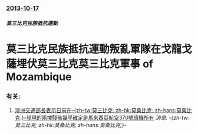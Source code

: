 ### [2013-10-17](/news/2013/10/17/index.md)

##### 莫三比克民族抵抗運動
#  莫三比克民族抵抗運動叛亂軍隊在戈龍戈薩埋伏莫三比克莫三比克軍事 of Mozambique




### 有关:

1. [澳洲交通部長表示日前在-{zh-tw:莫三比克; zh-hk:莫桑比克; zh-hans:莫桑比克;}-發現的兩塊殘骸幾乎確定是馬來西亞航空370號班機所有](/zh/news/2016/03/24/澳洲交通部長表示日前在-zh-tw-莫三比克-zh-hk-莫桑比克-zh-hans-莫桑比克-發現的兩塊殘骸幾.md) _消息: -{zh-tw:莫三比克; zh-hk:莫桑比克; zh-hans:莫桑比克;}-_
